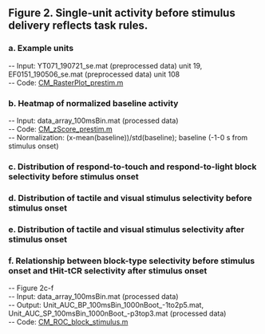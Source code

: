 ## Figure 2. Single-unit activity before stimulus delivery reflects task rules.
### a.	Example units
  -- Input:  YT071_190721_se.mat (preprocessed data) unit 19, EF0151_190506_se.mat (preprocessed data) unit 108\
  -- Code: [CM_RasterPlot_prestim.m](CM_RasterPlot_prestim.m)
### b.	Heatmap of normalized baseline activity
  -- Input: data_array_100msBin.mat (processed data)\
  -- Code: [CM_zScore_prestim.m](CM_zScore_prestim.m)\
  -- Normalization: (x-mean(baseline))/std(baseline); baseline (-1-0 s from stimulus onset)
### c.	Distribution of respond-to-touch and respond-to-light block selectivity before stimulus onset
### d.	Distribution of tactile and visual stimulus selectivity before stimulus onset
### e.	Distribution of tactile and visual stimulus selectivity after stimulus onset
### f.	Relationship between block-type selectivity before stimulus onset and tHit-tCR selectivity after stimulus onset
  -- Figure 2c-f\
  -- Input: data_array_100msBin.mat (processed data)\
  -- Output: Unit_AUC_BP_100msBin_1000nBoot_-1to2p5.mat, Unit_AUC_SP_100msBin_1000nBoot_-p3top3.mat (processed data)\
  -- Code: [CM_ROC_block_stimulus.m](CM_ROC_block_stimulus.m)
